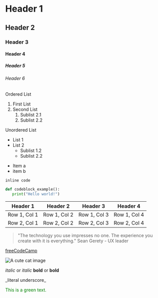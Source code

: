  # Header 1
 ## Header 2
 ### Header 3
 #### Header 4
 ##### Header 5
 ###### Header 6

 Ordered List
 1. First List
 2. Second List
    1. Sublist 2.1
    2. Sublist 2.2

 Unordered List
 * List 1
 * List 2
    + Sublist 1.2
    + Sublist 2.2
 - Item a
 - item b

 `inline code`

 ```python
def codeblock_example():
    print("Hello world!")

```

| Header 1 | Header 2 | Header 3 | Header 4 |
| -------- | -------- | -------- | -------- |
| Row 1, Col 1 | Row 1, Col 2 |Row 1, Col 3 | Row 1, Col 4 |
| Row 2, Col 1 | Row 2, Col 2 |Row 2, Col 3 | Row 2, Col 4 |



> "The technology you use impresses no one. The experience you create with it is everything."
> Sean Gerety - UX leader

[freeCodeCamp](https://www.freecodecamp.org/news/)

![A cute cat image](https://hips.hearstapps.com/hmg-prod/images/cute-cat-photos-1593441022.jpg?crop=1.00xw:0.753xh;0,0.153xh&resize=1200:*)

*italic* or _italic_
**bold** or __bold__

\_literal underscore\_

<span style="color:green">This is a green text.</span>